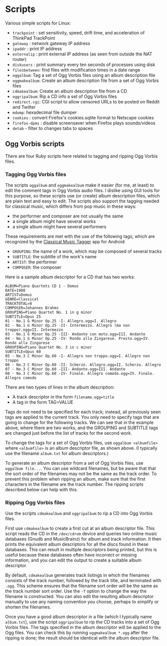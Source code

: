 # Scripts

Various simple scripts for Linux:

* `trackpoint` : set sensitivity, speed, drift time, and acceleration of ThinkPad TrackPoint
* `gateway` : network gateway IP address
* `ipaddr` : print IP address
* `externalip` : print external IP address (as seen from outside the NAT router)
* `diskusers` : print summary every ten seconds of processes using disk
* `filesbetween`: find files with modification times in a date range
* `oggalbum`: Tag a set of Ogg Vorbis files using an album description file
* `oggmakealbum`: Create an album description file from a set of Ogg Vorbis files
* `cdmakealbum`: Create an album description file from a CD
* `oggripalbum`: Rip a CD info a set of Ogg Vorbis files
* `redirect.cgi`: CGI script to allow censored URLs to be posted on Reddit and Twitter
* `mdump`: hexadecimal file dumper
* `cookies` : convert Firefox's cookies.sqlite format to Netscape cookies
* `firefox-dpms` : disable screensaver when Firefox plays sounds/videos
* `detab` - filter to changes tabs to spaces

## Ogg Vorbis scripts

There are four Ruby scripts here related to tagging and ripping Ogg Vorbis files.

### Tagging Ogg Vorbis files

The scripts `oggalbum` and `oggmakealbum` make it easier (for me, at least)
to edit the comment tags in Ogg Vorbis audio files.  I dislike using GUI tools for
this purpose, so these scripts use (or create) album description files, which
are plain text and easy to edit.  The scripts also support the tagging needed
for classical music, which differs from pop music in these ways:

* the performer and composer are not usually the same
* a single album might have several works
* a single album might have several performers

These requirements are met with the use of the following tags, which
are recognized by the [Classical Music Tagger](https://gitlab.com/AndreasK/classical-music-tagger)
app for Android:

* `GROUPING`: the name of a work, which may be composed of several tracks
* `SUBTITLE`: the subtitle of the work's name
* `ARTIST`: the performer
* `COMPOSER`: the composer

Here is a sample album descriptor for a CD that has two works:

```
ALBUM=Piano Quartets CD 1 - Domus
DATE=1988
ARTIST=Domus
GENRE=Classical
TRACKTOTAL=8
COMPOSER=Johannes Brahms
GROUPING=Piano Quartet No. 1 in g minor
SUBTITLE=Opus 25
01 - No.1 G Minor Op.25 -I- Allegro.ogg=I. Allegro
02 - No.1 G Minor Op.25 -II- Intermezzo. Allegro (ma non troppo).ogg=II. Intermezzo
03 - No.1 G Minor Op.25 -III- Andante con moto.ogg=III. Andante
04 - No.1 G Minor Op.25 -IV- Rondo alla Zingarese. Presto.ogg=IV. Rondo alla Zingarese
GROUPING=Piano Quartet No. 3 in c minor
SUBTITLE=Opus 60
05 - No.3 C Minor Op.60 -I- Allegro non troppo.ogg=I. Allegro non troppo
06 - No.3 C Minor Op.60 -II- Scherzo. Allegro.ogg=II. Scherzo. Allegro
07 - No.3 C Minor Op.60 -III- Andante.ogg=III. Andante
08 - No.3 C Minor Op.60 -IV- Finale. Allegro comodo.ogg=IV. Finale. Allegro comodo
```
There are two types of lines in the album description:

* A track descriptor in the form `filename.ogg=title`
* A tag in the form TAG=VALUE

Tags do not need to be specified for each track; instead, all previously seen
tags are applied to the current track.  You only need to specify tags that
are going to change for the following tracks.  We can see that in the example
above, where there are two works, and the GROUPING and SUBTITLE tags are changed
just before the list of tracks for the second work.

To change the tags for a set of Ogg Vorbis files, use `oggalbum <albumfile>`
where `<albumfile>` is an album descriptor file, as shown above.
(I typically use the filename `album.txt` for album descriptors.)

To generate an album descriptor from a set of Ogg Vorbis files, use
`oggalbum file...`.  You can use wildcard filenames, but be aware that
that the sort order of the filenames may not be the same as the track
order.  To prevent this problem when ripping an album, make sure that the first
characters in the filename are the track number.  The ripping scripts
described below can help with this.

### Ripping Ogg Vorbis files

Use the scripts `cdmakealbum` and `oggripalbum` to rip a CD into Ogg Vorbis files.

First use `cdmakealbum` to create a first cut at an album descriptor file.
This script reads the CD in the `/dev/cdrom` device and queries two online music
databases (Gnudb and MusicBrainz) for album and track information.  It then
prints the equivalent album descriptors for all the discs found in these
databases.  This can result in multiple descriptors being printed, but this is useful
because these databases often have incorrect or missing information, and
you can edit the output to create a suitable album descriptor.

By default, `cdmakealbum` generates track listings in which the
filenames consists of the track number, followed by the track title,
and terminated with `.ogg`.  This scheme ensures that the filename
sort order will be the same as the track number sort order. Use the
`-f` option to change the way the filename is constructed.
You can also edit the resulting album descriptor manually
to use any naming convention you choose, perhaps to simplify
or shorten the filenames.

Once you have a good album descriptor in a file (which I typically
name `album.txt`), use the script `oggripalbum` to rip the CD tracks
into a set of Ogg Vorbis files.  The tags specified in the album
descriptor will be applied to the Ogg files.  You can check
this by running `oggmakealbum *.ogg` after the ripping is done;
the result should be identical with the album descriptor file.
